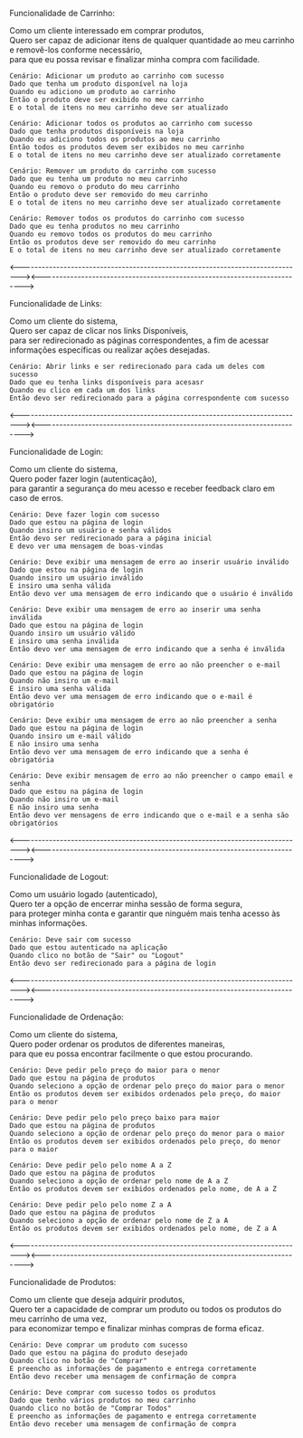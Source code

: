 Funcionalidade de Carrinho:

Como um cliente interessado em comprar produtos,
<br />
Quero ser capaz de adicionar itens de qualquer quantidade ao meu carrinho e removê-los conforme necessário,
<br />
para que eu possa revisar e finalizar minha compra com facilidade.

    Cenário: Adicionar um produto ao carrinho com sucesso
    Dado que tenha um produto disponível na loja
    Quando eu adiciono um produto ao carrinho
    Então o produto deve ser exibido no meu carrinho
    E o total de itens no meu carrinho deve ser atualizado

    Cenário: Adicionar todos os produtos ao carrinho com sucesso
    Dado que tenha produtos disponíveis na loja
    Quando eu adiciono todos os produtos ao meu carrinho
    Então todos os produtos devem ser exibidos no meu carrinho
    E o total de itens no meu carrinho deve ser atualizado corretamente

    Cenário: Remover um produto do carrinho com sucesso
    Dado que eu tenha um produto no meu carrinho
    Quando eu removo o produto do meu carrinho
    Então o produto deve ser removido do meu carrinho
    E o total de itens no meu carrinho deve ser atualizado corretamente

    Cenário: Remover todos os produtos do carrinho com sucesso
    Dado que eu tenha produtos no meu carrinho
    Quando eu removo todos os produtos do meu carrinho
    Então os produtos deve ser removido do meu carrinho
    E o total de itens no meu carrinho deve ser atualizado corretamente

<------------------------------------------------------------------------------><------------------------------------------------------------------------->


Funcionalidade de Links:

Como um cliente do sistema,
<br />
Quero  ser capaz de clicar nos links Disponíveis,
<br />
para ser redirecionado  as páginas correspondentes, a fim de acessar informações específicas ou realizar ações desejadas.

    Cenário: Abrir links e ser redirecionado para cada um deles com sucesso
    Dado que eu tenha links disponíveis para acesasr
    Quando eu clico em cada um dos links
    Então devo ser redirecionado para a página correspondente com sucesso
    
<------------------------------------------------------------------------------><------------------------------------------------------------------------->


Funcionalidade de Login:

Como um cliente do sistema, 
<br />
Quero poder fazer login (autenticação),
<br />
para garantir a segurança do meu acesso e receber feedback claro em caso de erros.

    Cenário: Deve fazer login com sucesso
    Dado que estou na página de login
    Quando insiro um usuário e senha válidos
    Então devo ser redirecionado para a página inicial
    E devo ver uma mensagem de boas-vindas

    Cenário: Deve exibir uma mensagem de erro ao inserir usuário inválido
    Dado que estou na página de login
    Quando insiro um usuário inválido
    E insiro uma senha válida
    Então devo ver uma mensagem de erro indicando que o usuário é inválido

    Cenário: Deve exibir uma mensagem de erro ao inserir uma senha inválida
    Dado que estou na página de login
    Quando insiro um usuário válido
    E insiro uma senha inválida
    Então devo ver uma mensagem de erro indicando que a senha é inválida
    
    Cenário: Deve exibir uma mensagem de erro ao não preencher o e-mail
    Dado que estou na página de login
    Quando não insiro um e-mail
    E insiro uma senha válida
    Então devo ver uma mensagem de erro indicando que o e-mail é obrigatório

    Cenário: Deve exibir uma mensagem de erro ao não preencher a senha
    Dado que estou na página de login
    Quando insiro um e-mail válido
    E não insiro uma senha
    Então devo ver uma mensagem de erro indicando que a senha é obrigatória   
    
    Cenário: Deve exibir mensagem de erro ao não preencher o campo email e senha
    Dado que estou na página de login
    Quando não insiro um e-mail
    E não insiro uma senha
    Então devo ver mensagens de erro indicando que o e-mail e a senha são obrigatórios

<------------------------------------------------------------------------------><------------------------------------------------------------------------->


Funcionalidade de Logout:

Como um usuário logado (autenticado), 
<br />
Quero ter a opção de encerrar minha sessão de forma segura,
<br />
para proteger minha conta e garantir que ninguém mais tenha acesso às minhas informações.

    Cenário: Deve sair com sucesso
    Dado que estou autenticado na aplicação
    Quando clico no botão de "Sair" ou "Logout"
    Então devo ser redirecionado para a página de login

<------------------------------------------------------------------------------><------------------------------------------------------------------------->


Funcionalidade de Ordenação:

Como um cliente do sistema,
<br />
Quero poder ordenar os produtos de diferentes maneiras, 
<br />
para que eu possa encontrar facilmente o que estou procurando.

    Cenário: Deve pedir pelo preço do maior para o menor
    Dado que estou na página de produtos
    Quando seleciono a opção de ordenar pelo preço do maior para o menor
    Então os produtos devem ser exibidos ordenados pelo preço, do maior para o menor

    Cenário: Deve pedir pelo pelo preço baixo para maior
    Dado que estou na página de produtos
    Quando seleciono a opção de ordenar pelo preço do menor para o maior
    Então os produtos devem ser exibidos ordenados pelo preço, do menor para o maior

    Cenário: Deve pedir pelo pelo nome A a Z
    Dado que estou na página de produtos
    Quando seleciono a opção de ordenar pelo nome de A a Z
    Então os produtos devem ser exibidos ordenados pelo nome, de A a Z

    Cenário: Deve pedir pelo pelo nome Z a A
    Dado que estou na página de produtos
    Quando seleciono a opção de ordenar pelo nome de Z a A
    Então os produtos devem ser exibidos ordenados pelo nome, de Z a A

<------------------------------------------------------------------------------><------------------------------------------------------------------------->


Funcionalidade de Produtos:

Como um cliente que deseja adquirir produtos, 
<br />
Quero ter a capacidade de comprar um produto ou todos os produtos do meu carrinho de uma vez,
<br />
para economizar tempo e finalizar minhas compras de forma eficaz.

    Cenário: Deve comprar um produto com sucesso
    Dado que estou na página do produto desejado
    Quando clico no botão de "Comprar"
    E preencho as informações de pagamento e entrega corretamente
    Então devo receber uma mensagem de confirmação de compra

    Cenário: Deve comprar com sucesso todos os produtos
    Dado que tenho vários produtos no meu carrinho
    Quando clico no botão de "Comprar Todos"
    E preencho as informações de pagamento e entrega corretamente
    Então devo receber uma mensagem de confirmação de compra
